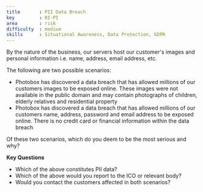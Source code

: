 ```yaml
---
title       : PII Data Breach
key         : RI-PI
area        : risk
difficulty  : medium
skills      : Situational Awareness, Data Protection, GDPR
---
```


By the nature of the business, our servers host our customer's images and personal information i.e. name, address, email address, etc.

The following are two possible scenarios:

- Photobox has discovered a data breach that has allowed millions of our customers images to be exposed online. These images were not available in the public domain and may contain photographs of children, elderly relatives and residential property
- Photobox has discovered a data breach that has allowed millions of our customers name, address, password and email address to be exposed online. There is no credit card or financial information within the data breach

Of these two scenarios, which do you deem to be the most serious and why?

**Key Questions**

- Which of the above constitutes PII data?
- Which of the above would you report to the ICO or relevant body?
- Would you contact the customers affected in both scenarios?
